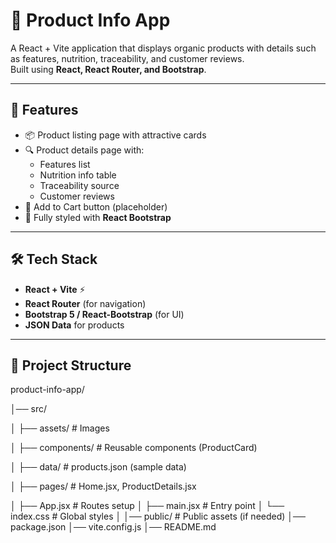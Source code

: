 # 🌱 Product Info App

A React + Vite application that displays organic products with details such as features, nutrition, traceability, and customer reviews.  
Built using **React, React Router, and Bootstrap**.

---

## 🚀 Features
- 📦 Product listing page with attractive cards  
- 🔍 Product details page with:
  - Features list
  - Nutrition info table
  - Traceability source
  - Customer reviews
- 🛒 Add to Cart button (placeholder)
- 🎨 Fully styled with **React Bootstrap**

---

## 🛠 Tech Stack
- **React + Vite** ⚡
- **React Router** (for navigation)
- **Bootstrap 5 / React-Bootstrap** (for UI)
- **JSON Data** for products

---

## 📂 Project Structure

product-info-app/

│── src/

│ ├── assets/ # Images

│ ├── components/ # Reusable components (ProductCard)

│ ├── data/ # products.json (sample data)

│ ├── pages/ # Home.jsx, ProductDetails.jsx

│ ├── App.jsx # Routes setup
│ ├── main.jsx # Entry point
│ └── index.css # Global styles
│
│── public/ # Public assets (if needed)
│── package.json
│── vite.config.js
│── README.md



